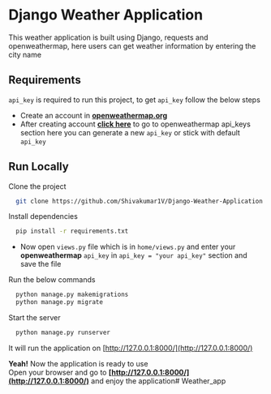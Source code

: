 
#  Django Weather Application

This weather application is built using Django, requests and openweathermap, here users can get weather information by entering the city name
## Requirements
`api_key` is required to run this project, to get `api_key` follow the below steps
* Create an account in **[openweathermap.org](https://openweathermap.org/)**
* After creating account **[click here](https://home.openweathermap.org/api_keys)** to go to openweathermap api_keys section here you can generate a new `api_key` or stick with default `api_key`
## Run Locally

Clone the project

```bash
  git clone https://github.com/Shivakumar1V/Django-Weather-Application
```

Install dependencies

```bash
  pip install -r requirements.txt
```

* Now open `views.py` file which is in `home/views.py` and enter your **openweathermap** `api_key` in `api_key = "your api_key"` section and save the file

Run the below commands
```bash 
  python manage.py makemigrations
  python manage.py migrate
```

Start the server

```bash
  python manage.py runserver
```

It will run the application on [http://127.0.0.1:8000/](http://127.0.0.1:8000/)

**Yeah!** Now the application is ready to use  
Open your browser and go to **[http://127.0.0.1:8000/](http://127.0.0.1:8000/)** and enjoy the application#   W e a t h e r _ a p p  
 